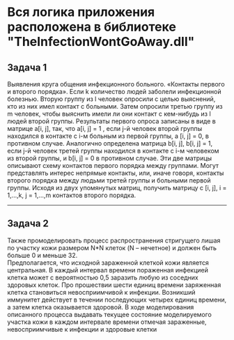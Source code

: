 <h1> Вся логика приложения расположена в библиотеке "TheInfectionWontGoAway.dll" </h1>
<h2>Задача 1</h2>
<div>
Выявления круга общения инфекционного больного. «Контакты первого и второго порядка». Если k количество людей заболели инфекционной болезнью. 
Вторую группу из l человек опросили с целью выяснений, кто из них имел контакт с больными. 
Затем опросили третью группу из m человек, чтобы выяснить имели ли они контакт с кем-нибудь из l людей второй группы. 
Результаты первого опроса записаны в виде в матрице a[i, j], так, что a[i, j] = 1 , если j-й человек второй группы находился в контакте с i-м больным из первой группы, а [i, j] = 0, в противном случае. 
Аналогично определена матрица b[i, j], b[i, j] = 1, если j-й человек третей группы находился в контакте с i-м человеком из второй группы, и b[i, j] = 0 в противном случае. 
Эти две матрицы описывают схему контактов первого порядка между группами. Могут представлять интерес непрямые контакты, или, иначе говоря, контакты второго порядка между людьми третей группы и больными первой группы. 
Исходя из двух упомянутых матриц, получить матрицу c [i, j], i = 1,…,k, j = 1,…,m контактов второго порядка.
</div>
<hr>
<h2>Задача 2</h2>
<div>
  Также промоделировать процесс распространения стригущего лишая по участку кожи размером N*N клеток (N – нечетное) и должен быть больше 0 и меньше 32. <br>
Предполагается, что исходной зараженной клеткой кожи является центральная. В каждый интервал времени пораженная инфекцией клетка может с вероятностью 0,5 заразить любую из соседних здоровых клеток. 
Про прошествии шести единиц времени заряженная клетка становиться невосприимчивой к инфекции. Возникший иммунитет действует в течении последующих четырех единиц времени, а затем клетка оказывается здоровой.
В ходе моделирования описанного процесса выдавать текущее состояние моделируемого участка кожи в каждом интервале времени отмечая зараженные, невосприимчивые к инфекции и здоровые клетки
</div>

